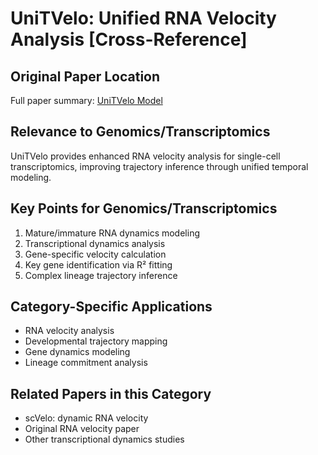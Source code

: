 # UniTVelo: Unified RNA Velocity Analysis [Cross-Reference]

## Original Paper Location
Full paper summary: [UniTVelo Model](../../methodology-and-algorithms/statistical-models/2022-11-UniTVelo-RNA-velocity-natcomm.md)

## Relevance to Genomics/Transcriptomics
UniTVelo provides enhanced RNA velocity analysis for single-cell transcriptomics, improving trajectory inference through unified temporal modeling.

## Key Points for Genomics/Transcriptomics
1. Mature/immature RNA dynamics modeling
2. Transcriptional dynamics analysis
3. Gene-specific velocity calculation
4. Key gene identification via R² fitting
5. Complex lineage trajectory inference

## Category-Specific Applications
- RNA velocity analysis
- Developmental trajectory mapping
- Gene dynamics modeling
- Lineage commitment analysis

## Related Papers in this Category
- scVelo: dynamic RNA velocity
- Original RNA velocity paper
- Other transcriptional dynamics studies
